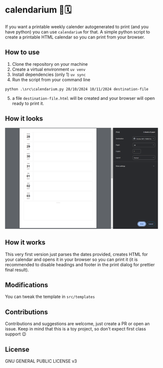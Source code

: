# calendarium 🤖🗓️
If you want a printable weekly calender autogenerated to print (and you have python) you can use `calendarium` for that.
A simple python script to create a printable HTML calendar so you can print from your browser.

## How to use
1. Clone the repository on your machine
2. Create a virtual environment `uv venv`
3. Install dependencies (only 1) `uv sync`
4. Run the script from your command line
```
python .\src\calendarium.py 28/10/2024 10/11/2024 destination-file
```
5. a file `destination-file.html` will be created and your browser will open ready to print it.

## How it looks
![alt text](./img/preview-v0.png)

## How it works
This very first version just parses the dates provided, creates HTML for your calendar and opens it in your browser so you can print it (it is recommended to disable headings and footer in the print dialog for prettier final result).

## Modifications
You can tweak the template in `src/templates`

## Contributions
Contributions and suggestions are welcome, just create a PR or open an issue.
Keep in mind that this is a toy project, so don't expect first class support 😉

## License
GNU GENERAL PUBLIC LICENSE v3
